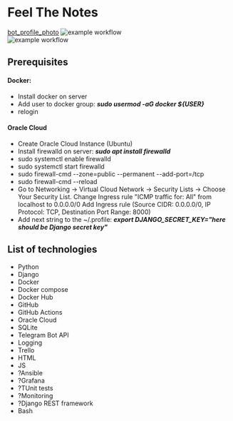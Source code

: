 # Feel The Notes 
[bot_profile_photo](/feelthenotes-bot/bot_profile_photo.png?raw=true)
![example workflow](https://github.com/filler36/demo-app/actions/workflows/feelthenotes-app.yml/badge.svg)  
![example workflow](https://github.com/filler36/demo-app/actions/workflows/feelthenotes-bot.yml/badge.svg)  

## Prerequisites
#### Docker:
- Install docker on server
- Add user to docker group: ***sudo usermod -aG docker ${USER}***
- relogin

#### Oracle Cloud
- Create Oracle Cloud Instance (Ubuntu)
- Install firewalld on server: ***sudo apt install firewalld***
- sudo systemctl enable firewalld
- sudo systemctl start firewalld
- sudo firewall-cmd --zone=public --permanent --add-port=<port of the app>/tcp
- sudo firewall-cmd --reload
- Go to Networking -> Virtual Cloud Network -> Security Lists -> Choose Your Security List.
Change Ingress rule "ICMP traffic for: All" from localhost to 0.0.0.0/0
Add Ingress rule (Source CIDR: 0.0.0.0/0, IP Protocol: TCP, Destination Port Range: 8000)
- Add next string to the ~/.profile: ***export DJANGO_SECRET_KEY="here should be Django secret key"***

## List of technologies
- Python
- Django
- Docker
- Docker compose
- Docker Hub
- GitHub
- GitHub Actions
- Oracle Cloud
- SQLite
- Telegram Bot API
- Logging
- Trello
- HTML
- JS
- ?Ansible
- ?Grafana
- ?TUnit tests
- ?Monitoring
- ?Django REST framework
- Bash
